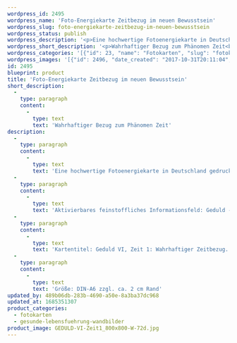 ```yaml
---
wordpress_id: 2495
wordpress_name: 'Foto-Energiekarte Zeitbezug im neuen Bewusstsein'
wordpress_slug: foto-energiekarte-zeitbezug-im-neuen-bewusstsein
wordpress_status: publish
wordpress_description: '<p>Eine hochwertige Fotoenergiekarte in Deutschland gedruckt und in Handarbeit laminiert.  Sie ist in Postkartengröße (DIN-A6) gut zu transportieren und kann auch auf den Körper aufgelegt werden.</p><p>Aktivierbares feinstoffliches Informationsfeld: Geduld - Neuer Zeitbezug - Sein - Zeit: Die eigenen Bezüge zum Phänomen Zeit überdenken und zu einem neuen, wahrhaftigen Zeitbezug gelangen. Zeit im sogenannten Neuen Bewusstsein erfahren.</p><p>Kartentitel: Geduld VI, Zeit 1: Wahrhaftiger Zeitbezug. Reihe: Geduld. Schwingungsebene: Türkis</p><p>Größe: DIN-A6 zzgl. ca. 2 cm Rand<br />Andere Formate sind individuell für Sie innerhalb weniger Tage herstellbar. Bitte kontaktieren Sie uns hierfür unter <a href="mailto:info@elvedenverlag.de">info@elvedenverlag.de</a>.</p><p><a href="https://my.feenbaum.de/anwendung-energiebilder-foto-laminiert/">Anwendungshinweise</a>      <a href="https://my.feenbaum.de/produktinformationen-fotokarten/">Produktinformationen</a></p>'
wordpress_short_description: '<p>Wahrhaftiger Bezug zum Phänomen Zeit<br /><em>Hinweis: Das Wasserzeichen „Elveden Verlag Energiebild“ wird nicht mit gedruckt</em></p>'
wordpress_categories: '[{"id": 23, "name": "Fotokarten", "slug": "fotokarten"}, {"id": 41, "name": "Gesunde Lebensf\u00fchrung", "slug": "gesunde-lebensfuehrung-wandbilder"}]'
wordpress_images: '[{"id": 2496, "date_created": "2017-10-31T20:11:04", "date_created_gmt": "2017-10-31T18:11:04", "date_modified": "2017-10-31T20:11:04", "date_modified_gmt": "2017-10-31T18:11:04", "src": "https://my.feenbaum.de/wp-content/uploads/2017/10/GEDULD-VI-Zeit1_800x800-W-72d.jpg", "name": "GEDULD-VI-Zeit1_800x800-W-72d", "alt": ""}]'
id: 2495
blueprint: product
title: 'Foto-Energiekarte Zeitbezug im neuen Bewusstsein'
short_description:
  -
    type: paragraph
    content:
      -
        type: text
        text: 'Wahrhaftiger Bezug zum Phänomen Zeit'
description:
  -
    type: paragraph
    content:
      -
        type: text
        text: 'Eine hochwertige Fotoenergiekarte in Deutschland gedruckt und in Handarbeit laminiert.  Sie ist in Postkartengröße (DIN-A6) gut zu transportieren und kann auch auf den Körper aufgelegt werden.'
  -
    type: paragraph
    content:
      -
        type: text
        text: 'Aktivierbares feinstoffliches Informationsfeld: Geduld - Neuer Zeitbezug - Sein - Zeit: Die eigenen Bezüge zum Phänomen Zeit überdenken und zu einem neuen, wahrhaftigen Zeitbezug gelangen. Zeit im sogenannten Neuen Bewusstsein erfahren.'
  -
    type: paragraph
    content:
      -
        type: text
        text: 'Kartentitel: Geduld VI, Zeit 1: Wahrhaftiger Zeitbezug. Reihe: Geduld. Schwingungsebene: Türkis'
  -
    type: paragraph
    content:
      -
        type: text
        text: 'Größe: DIN-A6 zzgl. ca. 2 cm Rand'
updated_by: 489b06db-283b-4690-a50e-8a3ba37dc968
updated_at: 1685351307
product_categories:
  - fotokarten
  - gesunde-lebensfuehrung-wandbilder
product_image: GEDULD-VI-Zeit1_800x800-W-72d.jpg
---
```


